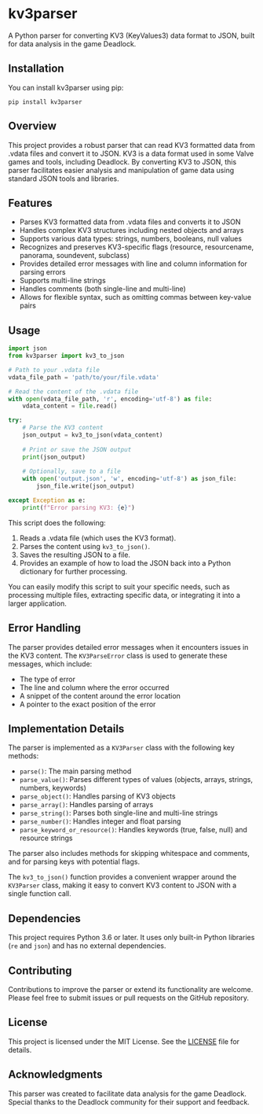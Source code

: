 # kv3parser

A Python parser for converting KV3 (KeyValues3) data format to JSON, built for data analysis in the game Deadlock.

## Installation

You can install kv3parser using pip:

```
pip install kv3parser
```

## Overview

This project provides a robust parser that can read KV3 formatted data from .vdata files and convert it to JSON. KV3 is a data format used in some Valve games and tools, including Deadlock. By converting KV3 to JSON, this parser facilitates easier analysis and manipulation of game data using standard JSON tools and libraries.

## Features

- Parses KV3 formatted data from .vdata files and converts it to JSON
- Handles complex KV3 structures including nested objects and arrays
- Supports various data types: strings, numbers, booleans, null values
- Recognizes and preserves KV3-specific flags (resource, resourcename, panorama, soundevent, subclass)
- Provides detailed error messages with line and column information for parsing errors
- Supports multi-line strings
- Handles comments (both single-line and multi-line)
- Allows for flexible syntax, such as omitting commas between key-value pairs

## Usage

```python
import json
from kv3parser import kv3_to_json

# Path to your .vdata file
vdata_file_path = 'path/to/your/file.vdata'

# Read the content of the .vdata file
with open(vdata_file_path, 'r', encoding='utf-8') as file:
    vdata_content = file.read()

try:
    # Parse the KV3 content
    json_output = kv3_to_json(vdata_content)
    
    # Print or save the JSON output
    print(json_output)
    
    # Optionally, save to a file
    with open('output.json', 'w', encoding='utf-8') as json_file:
        json_file.write(json_output)

except Exception as e:
    print(f"Error parsing KV3: {e}")
```

This script does the following:

1. Reads a .vdata file (which uses the KV3 format).
2. Parses the content using `kv3_to_json()`.
3. Saves the resulting JSON to a file.
4. Provides an example of how to load the JSON back into a Python dictionary for further processing.

You can easily modify this script to suit your specific needs, such as processing multiple files, extracting specific data, or integrating it into a larger application.

## Error Handling

The parser provides detailed error messages when it encounters issues in the KV3 content. The `KV3ParseError` class is used to generate these messages, which include:

- The type of error
- The line and column where the error occurred
- A snippet of the content around the error location
- A pointer to the exact position of the error

## Implementation Details

The parser is implemented as a `KV3Parser` class with the following key methods:

- `parse()`: The main parsing method
- `parse_value()`: Parses different types of values (objects, arrays, strings, numbers, keywords)
- `parse_object()`: Handles parsing of KV3 objects
- `parse_array()`: Handles parsing of arrays
- `parse_string()`: Parses both single-line and multi-line strings
- `parse_number()`: Handles integer and float parsing
- `parse_keyword_or_resource()`: Handles keywords (true, false, null) and resource strings

The parser also includes methods for skipping whitespace and comments, and for parsing keys with potential flags.

The `kv3_to_json()` function provides a convenient wrapper around the `KV3Parser` class, making it easy to convert KV3 content to JSON with a single function call.

## Dependencies

This project requires Python 3.6 or later. It uses only built-in Python libraries (`re` and `json`) and has no external dependencies.

## Contributing

Contributions to improve the parser or extend its functionality are welcome. Please feel free to submit issues or pull requests on the GitHub repository.

## License

This project is licensed under the MIT License. See the [LICENSE](LICENSE) file for details.

## Acknowledgments

This parser was created to facilitate data analysis for the game Deadlock. Special thanks to the Deadlock community for their support and feedback.
